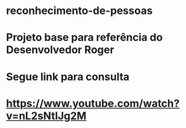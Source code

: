 # reconhecimento-de-pessoas

# Projeto base para referência do Desenvolvedor Roger
# Segue link para consulta
# https://www.youtube.com/watch?v=nL2sNtlJg2M
